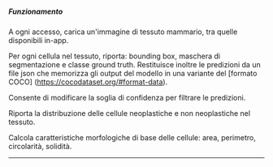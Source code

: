 ##### Funzionamento

A ogni accesso, carica un'immagine di tessuto mammario, tra quelle disponibili in-app.

Per ogni cellula nel tessuto, riporta: bounding box, maschera di segmentazione e classe ground truth.
Restituisce inoltre le predizioni da un file json che memorizza gli output del modello in una variante del [formato COCO] (https://cocodataset.org/#format-data).

Consente di modificare la soglia di confidenza per filtrare le predizioni.

Riporta la distribuzione delle cellule neoplastiche e non neoplastiche nel tessuto.

Calcola caratteristiche morfologiche di base delle cellule: area, perimetro, circolarità, solidità.
_____________________________________________________________________________________________________________________________________________________